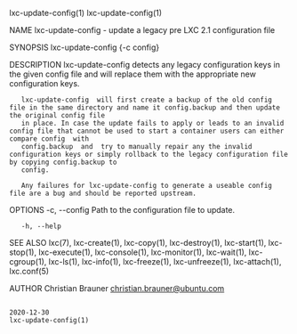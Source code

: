 lxc-update-config(1)                                                                                                                            lxc-update-config(1)

NAME
       lxc-update-config - update a legacy pre LXC 2.1 configuration file

SYNOPSIS
       lxc-update-config {-c config}

DESCRIPTION
       lxc-update-config detects any legacy configuration keys in the given config file and will replace them with the appropriate new configuration keys.

       lxc-update-config  will first create a backup of the old config file in the same directory and name it config.backup and then update the original config file
       in place. In case the update fails to apply or leads to an invalid config file that cannot be used to start a container users can either compare config  with
       config.backup  and  try to manually repair any the invalid configuration keys or simply rollback to the legacy configuration file by copying config.backup to
       config.

       Any failures for lxc-update-config to generate a useable config file are a bug and should be reported upstream.

OPTIONS
       -c, --config
              Path to the configuration file to update.

       -h, --help

SEE ALSO
       lxc(7), lxc-create(1), lxc-copy(1), lxc-destroy(1), lxc-start(1), lxc-stop(1), lxc-execute(1), lxc-console(1),  lxc-monitor(1),  lxc-wait(1),  lxc-cgroup(1),
       lxc-ls(1), lxc-info(1), lxc-freeze(1), lxc-unfreeze(1), lxc-attach(1), lxc.conf(5)

AUTHOR
       Christian Brauner <christian.brauner@ubuntu.com>

                                                                             2020-12-30                                                         lxc-update-config(1)

